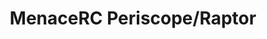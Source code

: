 ---
color: green
category: Antennas
group: Omnidirectional
visible: true
order: 1
title: MenaceRC Periscope/Raptor
link: https://www.racedayquads.com/products/menacerc-periscope-antenna-rhcp
img: /uploads/equipment/video/antennas-menacerc-periscoperaptor.png
text: Old but good - This antenna is using the classic "pagoda" construction which has proven itself to be pretty cheap and perform well. The Periscope is extra long to get it above your head to get a better signal
info: 
  - $13.49
  - 1.09dB<Gain>
  - RHCP/LHCP<Polarization>
  - SMA<Connector>
  - 14g
---